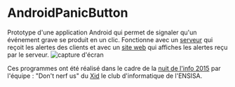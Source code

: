 # AndroidPanicButton

Prototype d'une application Android qui permet de signaler qu'un événement grave se produit en un clic.
Fonctionne avec un <a href="https://github.com/Dimitriio/panicAppli">serveur</a> qui reçoit les alertes des clients et avec un <a href="https://github.com/Laowphis/webndi15">site web</a> qui affiches les alertes reçu par le serveur.
<img href="screen_framed.png" alt="capture d'écran"/>


Ces programmes ont été réalisé dans le cadre de la <a href="http://nuitdelinfo.com/">nuit de l'info 2015</a> par l'équipe : "Don't nerf us" du <a href="http://xid.ensisa.info">Xid</a> le club d'informatique de l'<a hrefl="http://ensisa.fr">ENSISA</a>.

